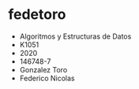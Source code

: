# fedetoro
- Algoritmos y Estructuras de Datos
- K1051
- 2020
- 146748-7
- Gonzalez Toro
- Federico Nicolas

          
           
 
            





